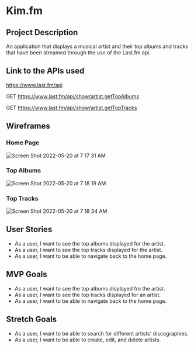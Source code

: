 # Kim.fm

## Project Description

An application that displays a musical artist and their top albums and tracks that have been streamed through the use of the Last.fm api.

## Link to the APIs used

https://www.last.fm/api

GET https://www.last.fm/api/show/artist.getTopAlbums

GET https://www.last.fm/api/show/artist.getTopTracks


## Wireframes

### Home Page

![Screen Shot 2022-05-20 at 7 17 31 AM](https://user-images.githubusercontent.com/102046331/169527177-02cb8696-deed-4c8a-8d8b-dd954d86b883.png)

### Top Albums

![Screen Shot 2022-05-20 at 7 18 19 AM](https://user-images.githubusercontent.com/102046331/169527195-a2e4bb0d-fe46-408e-9ba6-c49696b78371.png)

### Top Tracks

![Screen Shot 2022-05-20 at 7 18 34 AM](https://user-images.githubusercontent.com/102046331/169527222-b84b780d-260a-4f08-b8be-d39722b9126d.png)

## User Stories

- As a user, I want to see the top albums displayed for the artist.
- As a user, I want to see the top tracks displayed for the artist.
- As a user, I want to be able to navigate back to the home page.

## MVP Goals

- As a user, I want to see the top albums displayed fro the artist.
- As a user, I want to see the top tracks displayed for an artist.
- As a user, I want to be able to navigate back to the home page.

## Stretch Goals

- As a user, I want to be able to search for different artists' discographies.
- As a user, I want to be able to create, edit, and delete artists.



